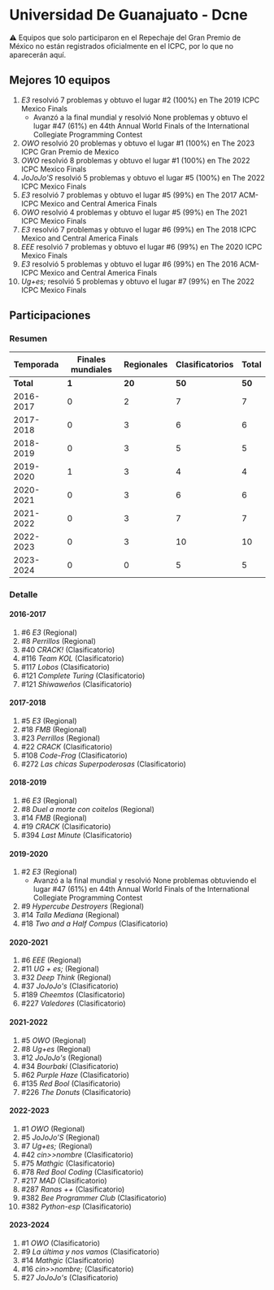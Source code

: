 # Universidad De Guanajuato - Dcne

:warning: Equipos que solo participaron en el Repechaje del Gran Premio de México no están registrados oficialmente en el ICPC, por lo que no aparecerán aquí.

## Mejores 10 equipos

1. _E3_ resolvió 7 problemas y obtuvo el lugar #2 (100%) en The 2019 ICPC Mexico Finals
    - Avanzó a la final mundial y resolvió None problemas y obtuvo el lugar #47 (61%) en 44th Annual World Finals of the International Collegiate Programming Contest
1. _OWO_ resolvió 20 problemas y obtuvo el lugar #1 (100%) en The 2023 ICPC Gran Premio de Mexico
1. _OWO_ resolvió 8 problemas y obtuvo el lugar #1 (100%) en The 2022 ICPC Mexico Finals
1. _JoJoJo’S_ resolvió 5 problemas y obtuvo el lugar #5 (100%) en The 2022 ICPC Mexico Finals
1. _E3_ resolvió 7 problemas y obtuvo el lugar #5 (99%) en The 2017 ACM-ICPC Mexico and Central America Finals
1. _OWO_ resolvió 4 problemas y obtuvo el lugar #5 (99%) en The 2021 ICPC Mexico Finals
1. _E3_ resolvió 7 problemas y obtuvo el lugar #6 (99%) en The 2018 ICPC Mexico and Central America Finals
1. _EEE_ resolvió 7 problemas y obtuvo el lugar #6 (99%) en The 2020 ICPC Mexico Finals
1. _E3_ resolvió 5 problemas y obtuvo el lugar #6 (99%) en The 2016 ACM-ICPC Mexico and Central America Finals
1. _Ug+es;_ resolvió 5 problemas y obtuvo el lugar #7 (99%) en The 2022 ICPC Mexico Finals

## Participaciones

### Resumen

| Temporada | Finales mundiales | Regionales | Clasificatorios | Total |
| --- | --- | --- | --- | --- |
| **Total** | **1** | **20** | **50** | **50** |
| 2016-2017 | 0 | 2 | 7 | 7 |
| 2017-2018 | 0 | 3 | 6 | 6 |
| 2018-2019 | 0 | 3 | 5 | 5 |
| 2019-2020 | 1 | 3 | 4 | 4 |
| 2020-2021 | 0 | 3 | 6 | 6 |
| 2021-2022 | 0 | 3 | 7 | 7 |
| 2022-2023 | 0 | 3 | 10 | 10 |
| 2023-2024 | 0 | 0 | 5 | 5 |

### Detalle

#### 2016-2017

1. #6 _E3_ (Regional)
1. #8 _Perrillos_ (Regional)
1. #40 _CRACK!_ (Clasificatorio)
1. #116 _Team KOL_ (Clasificatorio)
1. #117 _Lobos_ (Clasificatorio)
1. #121 _Complete Turing_ (Clasificatorio)
1. #121 _Shiwaweños_ (Clasificatorio)

#### 2017-2018

1. #5 _E3_ (Regional)
1. #18 _FMB_ (Regional)
1. #23 _Perrillos_ (Regional)
1. #22 _CRACK_ (Clasificatorio)
1. #108 _Code-Frog_ (Clasificatorio)
1. #272 _Las chicas Superpoderosas_ (Clasificatorio)

#### 2018-2019

1. #6 _E3_ (Regional)
1. #8 _Duel a morte con coitelos_ (Regional)
1. #14 _FMB_ (Regional)
1. #19 _CRACK_ (Clasificatorio)
1. #394 _Last Minute_ (Clasificatorio)

#### 2019-2020

1. #2 _E3_ (Regional)
    - Avanzó a la final mundial y resolvió None problemas obtuviendo el lugar #47 (61%) en 44th Annual World Finals of the International Collegiate Programming Contest
1. #9 _Hypercube Destroyers_ (Regional)
1. #14 _Talla Mediana_ (Regional)
1. #18 _Two and a Half Compus_ (Clasificatorio)

#### 2020-2021

1. #6 _EEE_ (Regional)
1. #11 _UG + es;_ (Regional)
1. #32 _Deep Think_ (Regional)
1. #37 _JoJoJo's_ (Clasificatorio)
1. #189 _Cheemtos_ (Clasificatorio)
1. #227 _Valedores_ (Clasificatorio)

#### 2021-2022

1. #5 _OWO_ (Regional)
1. #8 _Ug+es_ (Regional)
1. #12 _JoJoJo's_ (Regional)
1. #34 _Bourbaki_ (Clasificatorio)
1. #62 _Purple Haze_ (Clasificatorio)
1. #135 _Red Bool_ (Clasificatorio)
1. #226 _The Donuts_ (Clasificatorio)

#### 2022-2023

1. #1 _OWO_ (Regional)
1. #5 _JoJoJo’S_ (Regional)
1. #7 _Ug+es;_ (Regional)
1. #42 _cin>>nombre_ (Clasificatorio)
1. #75 _Mathgic_ (Clasificatorio)
1. #78 _Red Bool Coding_ (Clasificatorio)
1. #217 _MAD_ (Clasificatorio)
1. #287 _Ranas ++_ (Clasificatorio)
1. #382 _Bee Programmer Club_ (Clasificatorio)
1. #382 _Python-esp_ (Clasificatorio)

#### 2023-2024

1. #1 _OWO_ (Clasificatorio)
1. #9 _La última y nos vamos_ (Clasificatorio)
1. #14 _Mathgic_ (Clasificatorio)
1. #16 _cin>>nombre;_ (Clasificatorio)
1. #27 _JoJoJo's_ (Clasificatorio)




